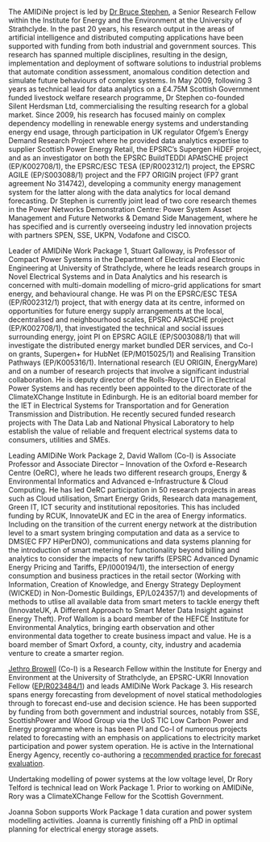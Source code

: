 The AMIDiNe project is led by [Dr Bruce Stephen](https://www.strath.ac.uk/staff/stephenbrucedr/), a Senior Research Fellow within the Institute for Energy and the Environment at the University of Strathclyde.  In the past 20 years, his research output in the areas of artificial intelligence and distributed computing applications have been supported with funding from both industrial and government sources. This research has spanned multiple disciplines, resulting in the design, implementation and deployment of software solutions to industrial problems that automate condition assessment, anomalous condition detection and simulate future behaviours of complex systems. In May 2009, following 3 years as technical lead for data analytics on a £4.75M Scottish Government funded livestock welfare research programme, Dr Stephen co-founded Silent Herdsman Ltd, commercialising the resulting research for a global market. Since 2009, his research has focused mainly on complex dependency modelling in renewable energy systems and understanding energy end usage, through participation in UK regulator Ofgem’s Energy Demand Research Project where he provided data analytics expertise to supplier Scottish Power Energy Retail, the EPSRC’s Supergen HiDEF project, and as an investigator on both the EPSRC BuildTEDDI APAtSCHE project (EP/K002708/1), the EPSRC/ESC TESA (EP/R002312/1) project, the EPSRC AGILE (EP/S003088/1) project and the FP7 ORIGIN project (FP7 grant agreement No 314742), developing a community energy management system for the latter along with the data analytics for local demand forecasting. Dr Stephen is currently joint lead of two core research themes in the Power Networks Demonstration Centre: Power System Asset Management and Future Networks & Demand Side Management, where he has specified and is currently overseeing industry led innovation projects with partners SPEN, SSE, UKPN, Vodafone and CISCO. 

Leader of AMIDiNe Work Package 1, Stuart Galloway, is Professor of Compact Power Systems in the Department of Electrical and Electronic Engineering at University of Strathclyde, where he leads research groups in Novel Electrical Systems and in Data Analytics and his research is concerned with multi-domain modelling of micro-grid applications for smart energy, and behavioural change. He was PI on the EPSRC/ESC TESA (EP/R002312/1) project, that with energy data at its centre, informed on opportunities for future energy supply arrangements at the local, decentralised and neighbourhood scales, EPSRC APAtSCHE project (EP/K002708/1), that investigated the technical and social issues surrounding energy, joint PI on EPSRC AGILE (EP/S003088/1) that will investigate the distributed energy market bundled DER services,  and Co-I on grants, Supergen+ for HubNet (EP/M015025/1) and Realising Transition Pathways (EP/K005316/1). International research (EU ORIGIN, EnergyMare) and on a number of research projects that involve a significant industrial collaboration. He is deputy director of the Rolls-Royce UTC in Electrical Power Systems and has recently been appointed to the directorate of the ClimateXChange Institute in Edinburgh.  He is an editorial board member for the IET in Electrical Systems for Transportation and for Generation Transmission and Distribution. He recently secured funded research projects with The Data Lab and National Physical Laboratory to help establish the value of reliable and frequent electrical systems data to consumers, utilities and SMEs.

Leading AMIDiNe Work Package 2, David Wallom (Co-I) is Associate Professor and Associate Director – Innovation of the Oxford e-Research Centre (OeRC), where he leads two different research groups, Energy & Environmental Informatics and Advanced e-Infrastructure & Cloud Computing. He has led OeRC participation in 50 research projects in areas such as Cloud utilisation, Smart Energy Grids, Research data management, Green IT, ICT security and institutional repositories. This has included funding by RCUK, InnovateUK and EC in the area of Energy informatics. Including on the transition of the current energy network at the distribution level to a smart system bringing computation and data as a service to DMS(EC FP7 HiPerDNO), communications and data systems planning for the introduction of smart metering for functionality beyond billing and analytics to consider the impacts of new tariffs (EPSRC Advanced Dynamic Energy Pricing and Tariffs, EP/I000194/1), the intersection of energy consumption and business practices in the retail sector (Working with Information, Creation of Knowledge, and Energy Strategy Deployment (WICKED) in Non-Domestic Buildings, EP/L024357/1) and developments of methods to utlise all available data from smart meters to tackle energy theft (InnovateUK, A Different Approach to Smart Meter Data Insight against Energy Theft). Prof Wallom is a board member of the HEFCE Institute for Environmental Analytics, bringing earth observation and other environmental data together to create business impact and value. He is a board member of Smart Oxford, a county, city, industry and academia venture to create a smarter region.

[Jethro Browell](http://www.jethrobrowell.com/) (Co-I) is a Research Fellow within the Institute for Energy and Environment at the University of Strathclyde, an EPSRC-UKRI Innovation Fellow ([EP/R023484/1](https://gow.epsrc.ukri.org/NGBOViewGrant.aspx?GrantRef=EP/R023484/1)) and leads AMIDiNe Work Package 3. His research spans energy forecasting from development of novel statical methodologies through to forecast end-use and decision science. He has been supported by funding from both government and industrial sources, notably from SSE, ScottishPower and Wood Group via the UoS TIC Low Carbon Power and Energy programme where is has been PI and Co-I of numerous projects related to forecasting with an emphasis on applications to electricity market participation and power system operation. He is active in the International Energy Agency, recently co-authoring a [recommended practice for forecast evaluation](http://www.ieawindforecasting.dk/Publications/RecommendedPractice).

Undertaking modelling of power systems at the low voltage level, Dr Rory Telford is technical lead on Work Package 1. Prior to working on AMIDiNe, Rory was a ClimateXChange Fellow for the Scottish Government.

Joanna Sobon supports Work Package 1 data curation and power system modelling activities. Joanna is currently finishing off a PhD in optimal planning for electrical energy storage assets.
